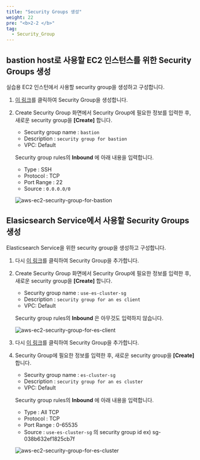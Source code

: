 ```yaml
---
title: "Security Groups 생성"
weight: 22
pre: "<b>2-2 </b>"
tag:
  - Security_Group
---
```


## bastion host로 사용할 EC2 인스턴스를 위한 Security Groups 생성
실습용 EC2 인스턴에서 사용할 security group을 생성하고 구성합니다.

1. [이 링크](https://.console.aws.amazon.com/ec2/v2/home#CreateSecurityGroup:)를 클릭하여 Security Group을 생성합니다.
2. Create Security Group 화면에서 Security Group에 필요한 정보를 입력한 후, 새로운 security group을  **\[Create\]** 합니다.
    + Security group name : `bastion`
    + Description : `security group for bastion`
    + VPC: Default
  
    Security group rules의 **Inbound** 에 아래 내용을 입력합니다.
    + Type : SSH
    + Protocol : TCP
    + Port Range : 22
    + Source : `0.0.0.0/0`

    ![aws-ec2-security-group-for-bastion](/analytics-on-aws/images/aws-ec2-security-group-for-bastion.png)



## Elasicsearch Service에서 사용할 Security Groups 생성
Elasticsearch Service을 위한 security group을 생성하고 구성합니다.
1. 다시 [이 링크](https://.console.aws.amazon.com/ec2/v2/home#CreateSecurityGroup:)를 클릭하여 Security Group을 추가합니다.
2. Create Security Group 화면에서 Security Group에 필요한 정보를 입력한 후, 새로운 security group을  **\[Create\]** 합니다.
    + Security group name : `use-es-cluster-sg`
    + Description : `security group for an es client`
    + VPC: Default

    Security group rules의 **Inbound** 은 아무것도 입력하지 않습니다.
    
    ![aws-ec2-security-group-for-es-client](/analytics-on-aws/images/aws-ec2-security-group-for-es-client.png)

3. 다시 [이 링크](https://.console.aws.amazon.com/ec2/v2/home#CreateSecurityGroup:)를 클릭하여 Security Group을 추가합니다.

4. Security Group에 필요한 정보를 입력한 후, 새로운 security group을 **\[Create\]** 합니다.
    + Security group name : `es-cluster-sg`
    + Description : `security group for an es cluster`
    + VPC: Default
 
    Security group rules의 **Inbound** 에 아래 내용을 입력합니다.
    + Type : All TCP
    + Protocol : TCP
    + Port Range : 0-65535
    + Source : `use-es-cluster-sg` 의 security group id ex) sg-038b632ef1825cb7f

     ![aws-ec2-security-group-for-es-cluster](/analytics-on-aws/images/aws-ec2-security-group-for-es-cluster.png)
